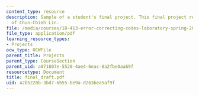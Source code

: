 ```yaml
---
content_type: resource
description: Sample of a student's final project. This final project report courtesy
  of Chun-Chieh Lin.
file: /media/courses/18-413-error-correcting-codes-laboratory-spring-2004/42b5220b3bd76b55be9ad263bea5af9f_final_draft.pdf
file_type: application/pdf
learning_resource_types:
- Projects
ocw_type: OCWFile
parent_title: Projects
parent_type: CourseSection
parent_uid: a071807e-5528-4ae4-6eac-8a2fbe0aa69f
resourcetype: Document
title: final_draft.pdf
uid: 42b5220b-3bd7-6b55-be9a-d263bea5af9f
---
```

